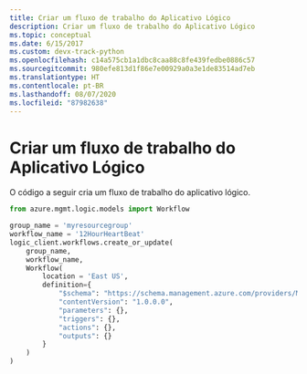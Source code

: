 ```yaml
---
title: Criar um fluxo de trabalho do Aplicativo Lógico
description: Criar um fluxo de trabalho do Aplicativo Lógico
ms.topic: conceptual
ms.date: 6/15/2017
ms.custom: devx-track-python
ms.openlocfilehash: c14a575cb1a1dbc8caa88c8fe439fedbe0886c57
ms.sourcegitcommit: 980efe813d1f86e7e00929a0a3e1de83514ad7eb
ms.translationtype: HT
ms.contentlocale: pt-BR
ms.lasthandoff: 08/07/2020
ms.locfileid: "87982638"
---
```

# <a name="create-a-logic-app-workflow"></a>Criar um fluxo de trabalho do Aplicativo Lógico

O código a seguir cria um fluxo de trabalho do aplicativo lógico.

```python
from azure.mgmt.logic.models import Workflow

group_name = 'myresourcegroup'
workflow_name = '12HourHeartBeat'
logic_client.workflows.create_or_update(
    group_name,
    workflow_name,
    Workflow(
        location = 'East US',
        definition={
            "$schema": "https://schema.management.azure.com/providers/Microsoft.Logic/schemas/2016-06-01/workflowdefinition.json#",
            "contentVersion": "1.0.0.0",
            "parameters": {},
            "triggers": {},
            "actions": {},
            "outputs": {}
        }
    )
)
```

